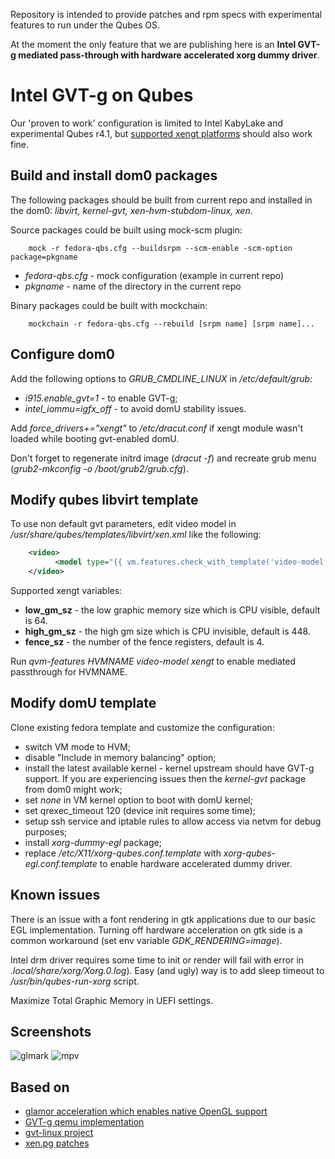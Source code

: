 
Repository is intended to provide patches and rpm specs with experimental features to run under the Qubes OS.

At the moment the only feature that we are publishing here is an **Intel GVT-g mediated pass-through with hardware accelerated xorg dummy driver**.

# Intel GVT-g on Qubes

Our 'proven to work' configuration is limited to Intel KabyLake and experimental Qubes r4.1, but [supported xengt platforms](https://01.org/node/28748) should also work fine.

## Build and install dom0 packages

The following packages should be built from current repo and installed in the dom0: _libvirt, kernel-gvt, xen-hvm-stubdom-linux, xen_. 

Source packages could be built using mock-scm plugin:
```
    mock -r fedora-qbs.cfg --buildsrpm --scm-enable -scm-option package=pkgname
```
* _fedora-qbs.cfg_ - mock configuration (example in current repo)
* _pkgname_ - name of the directory in the current repo

Binary packages could be built with mockchain:
```
    mockchain -r fedora-qbs.cfg --rebuild [srpm name] [srpm name]...
```
## Configure dom0

Add the following options to _GRUB_CMDLINE_LINUX_ in _/etc/default/grub_:  
* _i915.enable_gvt=1_ - to enable GVT-g;
* _intel_iommu=igfx_off_ - to avoid domU stability issues.

Add _force_drivers+="xengt"_ to _/etc/dracut.conf_ if xengt module wasn't loaded while booting gvt-enabled domU.

Don't forget to regenerate initrd image (_dracut -f_) and recreate grub menu (_grub2-mkconfig -o /boot/grub2/grub.cfg_).

## Modify qubes libvirt template

To use non default gvt parameters, edit video model in _/usr/share/qubes/templates/libvirt/xen.xml_ like the following:

```xml
    <video>
          <model type="{{ vm.features.check_with_template('video-model', 'vga') }}" low_gm_sz='128'/>
    </video>
```

Supported xengt variables:  
* **low_gm_sz** - the low graphic memory size which is CPU visible, default is 64.
* **high_gm_sz** - the high gm size which is CPU invisible, default is 448.  
* **fence_sz** - the number of the fence registers, default is 4.

Run _qvm-features HVMNAME video-model xengt_ to enable mediated passthrough for HVMNAME.

## Modify domU template

Clone existing fedora template and customize the configuration:
* switch VM mode to HVM;
* disable "Include in memory balancing" option;
* install the latest available kernel - kernel upstream should have GVT-g support. If you are experiencing issues then the _kernel-gvt_ package from dom0 might work;
* set _none_ in VM kernel option to boot with domU kernel;
* set qrexec_timeout 120 (device init requires some time);
* setup ssh service and iptable rules to allow access via netvm for debug purposes;
* install _xorg-dummy-egl_ package;
* replace _/etc/X11/xorg-qubes.conf.template_ with _xorg-qubes-egl.conf.template_ to enable hardware accelerated dummy driver.

## Known issues

There is an issue with a font rendering in gtk applications due to our basic EGL implementation. Turning off hardware acceleration on gtk side is a common workaround (set env variable _GDK_RENDERING=image_).

Intel drm driver requires some time to init or render will fail with error in _.local/share/xorg/Xorg.0.log_). Easy (and ugly) way is to add sleep timeout to _/usr/bin/qubes-run-xorg_ script.

Maximize Total Graphic Memory in UEFI settings.

## Screenshots
![glmark](https://user-images.githubusercontent.com/49684805/71646212-6b0c7200-2cb2-11ea-92f0-a16b7e8c0694.png)
![mpv](https://user-images.githubusercontent.com/49684805/71646214-6e9ff900-2cb2-11ea-879b-56e384f96fdc.png)

## Based on

* [glamor acceleration which enables native OpenGL support](https://patchwork.freedesktop.org/patch/143119/)
* [GVT-g qemu implementation](https://github.com/intel/igvtg-qemu)
* [gvt-linux project](https://github.com/intel/gvt-linux)
* [xen.pg patches](https://github.com/xenserver/xen.pg.git)
